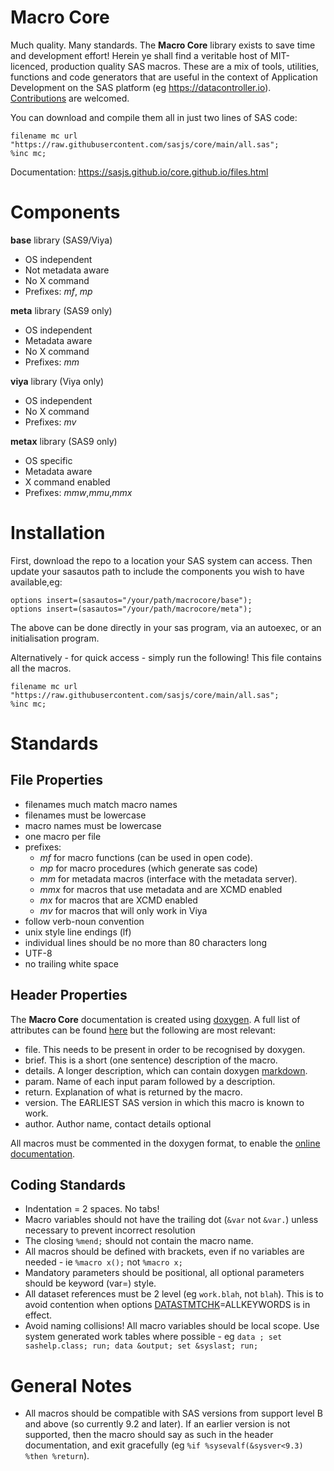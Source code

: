 # Macro Core

Much quality. Many standards. The **Macro Core** library exists to save time and development effort! Herein ye shall find a veritable host of MIT-licenced, production quality SAS macros. These are a mix of tools, utilities, functions and code generators that are useful in the context of Application Development on the SAS platform (eg https://datacontroller.io). [Contributions](https://github.com/sasjs/core/blob/main/CONTRIBUTING.md) are welcomed.

You can download and compile them all in just two lines of SAS code:

```sas
filename mc url "https://raw.githubusercontent.com/sasjs/core/main/all.sas";
%inc mc;
```

Documentation: https://sasjs.github.io/core.github.io/files.html

# Components

**base** library (SAS9/Viya)

- OS independent
- Not metadata aware
- No X command
- Prefixes: _mf_, _mp_

**meta** library (SAS9 only)

- OS independent
- Metadata aware
- No X command
- Prefixes: _mm_

**viya** library (Viya only)

- OS independent
- No X command
- Prefixes: _mv_

**metax** library (SAS9 only)

- OS specific
- Metadata aware
- X command enabled
- Prefixes: _mmw_,_mmu_,_mmx_

# Installation

First, download the repo to a location your SAS system can access. Then update your sasautos path to include the components you wish to have available,eg:

```sas
options insert=(sasautos="/your/path/macrocore/base");
options insert=(sasautos="/your/path/macrocore/meta");
```

The above can be done directly in your sas program, via an autoexec, or an initialisation program.

Alternatively - for quick access - simply run the following! This file contains all the macros.

```sas
filename mc url "https://raw.githubusercontent.com/sasjs/core/main/all.sas";
%inc mc;
```

# Standards

## File Properties

- filenames much match macro names
- filenames must be lowercase
- macro names must be lowercase
- one macro per file
- prefixes:
  - _mf_ for macro functions (can be used in open code).
  - _mp_ for macro procedures (which generate sas code)
  - _mm_ for metadata macros (interface with the metadata server).
  - _mmx_ for macros that use metadata and are XCMD enabled
  - _mx_ for macros that are XCMD enabled
  - _mv_ for macros that will only work in Viya
- follow verb-noun convention
- unix style line endings (lf)
- individual lines should be no more than 80 characters long
- UTF-8
- no trailing white space

## Header Properties

The **Macro Core** documentation is created using [doxygen](http://www.doxygen.nl). A full list of attributes can be found [here](http://www.doxygen.nl/manual/commands.html) but the following are most relevant:

- file. This needs to be present in order to be recognised by doxygen.
- brief. This is a short (one sentence) description of the macro.
- details. A longer description, which can contain doxygen [markdown](http://www.stack.nl/~dimitri/doxygen/manual/markdown.html).
- param. Name of each input param followed by a description.
- return. Explanation of what is returned by the macro.
- version. The EARLIEST SAS version in which this macro is known to work.
- author. Author name, contact details optional

All macros must be commented in the doxygen format, to enable the [online documentation](https://sasjs.github.io/core.github.io/).

## Coding Standards

- Indentation = 2 spaces. No tabs!
- Macro variables should not have the trailing dot (`&var` not `&var.`) unless necessary to prevent incorrect resolution
- The closing `%mend;` should not contain the macro name.
- All macros should be defined with brackets, even if no variables are needed - ie `%macro x();` not `%macro x;`
- Mandatory parameters should be positional, all optional parameters should be keyword (var=) style.
- All dataset references must be 2 level (eg `work.blah`, not `blah`). This is to avoid contention when options [DATASTMTCHK](https://support.sas.com/documentation/cdl/en/lrdict/64316/HTML/default/viewer.htm#a000279064.htm)=ALLKEYWORDS is in effect.
- Avoid naming collisions! All macro variables should be local scope. Use system generated work tables where possible - eg `data ; set sashelp.class; run; data &output; set &syslast; run;`

# General Notes

- All macros should be compatible with SAS versions from support level B and above (so currently 9.2 and later). If an earlier version is not supported, then the macro should say as such in the header documentation, and exit gracefully (eg `%if %sysevalf(&sysver<9.3) %then %return`).
